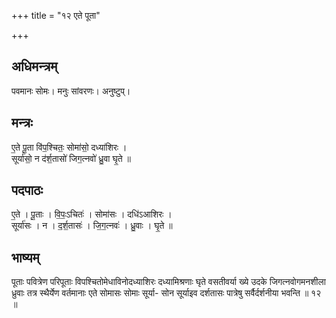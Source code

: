 +++
title = "१२ एते पूता"

+++
## अधिमन्त्रम्
पवमानः सोमः। मनुः सांवरणः। अनुष्टुप्।

## मन्त्रः
ए॒ते पू॒ता वि॑प॒श्चितः॒ सोमा॑सो॒ दध्या॑शिरः ।  
सूर्या॑सो॒ न द॑र्श॒तासो॑ जिग॒त्नवो॑ ध्रु॒वा घृ॒ते ॥

## पदपाठः
ए॒ते । पू॒ताः । वि॒पः॒ऽचितः॑ । सोमा॑सः । दधि॑ऽआशिरः ।  
सूर्या॑सः । न । द॒र्श॒तासः॑ । जि॒ग॒त्नवः॑ । ध्रु॒वाः । घृ॒ते ॥

## भाष्यम्
पूताः पवित्रेण परिपूताः विपश्चितोमेधाविनोदध्याशिरः दध्यामिश्रणाः घृते वसतीवर्या ख्ये उदके जिगत्नवोगमनशीला ध्रुवाः तत्र स्थैर्येण वर्तमानाः एते सोमासः सोमाः सूर्या- सोन सूर्याइव दर्शतासः पात्रेषु सर्वैर्दर्शनीया भवन्ति ॥ १२ ॥